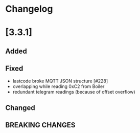 # Changelog

# [3.3.1]

## Added

## Fixed
- lastcode broke MQTT JSON structure [#228]
- overlapping while reading 0xC2 from Boiler
- redundant telegram readings (because of offset overflow)

## Changed

## **BREAKING CHANGES**
